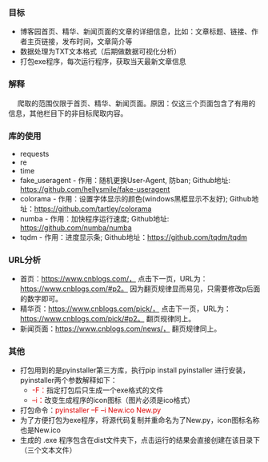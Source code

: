 ### 目标
+ 博客园首页、精华、新闻页面的文章的详细信息，比如：文章标题、链接、作者主页链接，发布时间，文章简介等
+ 数据处理为TXT文本格式（后期做数据可视化分析）
+ 打包exe程序，每次运行程序，获取当天最新文章信息

### 解释
&emsp; 爬取的范围仅限于首页、精华、新闻页面。原因：仅这三个页面包含了有用的信息，其他栏目下的非目标爬取内容。

### 库的使用
+ requests
+ re
+ time
+ fake_useragent - 作用：随机更换User-Agent, 防ban;  Github地址: https://github.com/hellysmile/fake-useragent       
+ colorama  - 作用：设置字体显示的颜色(windows黑框显示不友好);  Github地址：https://github.com/tartley/colorama       
+ numba - 作用：加快程序运行速度;  Github地址: https://github.com/numba/numba      
+ tqdm - 作用：进度显示条; Github地址：https://github.com/tqdm/tqdm     

### URL分析
+ 首页：https://www.cnblogs.com/， 点击下一页，URL为：https://www.cnblogs.com/#p2。 因为翻页规律显而易见，只需要修改p后面的数字即可。
+ 精华页：https://www.cnblogs.com/pick/， 点击下一页，URL为：https://www.cnblogs.com/pick/#p2。 翻页规律同上。
+ 新闻页面：https://www.cnblogs.com/news/， 翻页规律同上。

### 其他
+ 打包用到的是pyinstaller第三方库，执行pip install pyinstaller 进行安装，pyinstaller两个参数解释如下：
	- <font color="#dd0000"> -F：</font>指定打包后只生成一个exe格式的文件
	- <font color="#dd0000"> –i：</font>改变生成程序的icon图标（图片必须是ico格式）
+ 打包命令：<font color="#dd0000">pyinstaller –F –i New.ico New.py</font>
+ 为了方便打包为exe程序，将源代码复制并重命名为了New.py，icon图标名称也是New.ico
+ 生成的 .exe 程序包含在dist文件夹下，点击运行的结果会直接创建在该目录下（三个文本文件）
